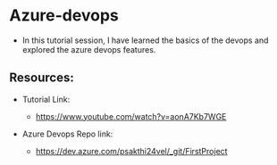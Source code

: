 # Azure-devops
- In this tutorial session, I have learned the basics of the devops and explored the azure devops features.

## Resources:
- Tutorial Link:
  - https://www.youtube.com/watch?v=aonA7Kb7WGE

- Azure Devops Repo link: 
  - https://dev.azure.com/psakthi24vel/_git/FirstProject